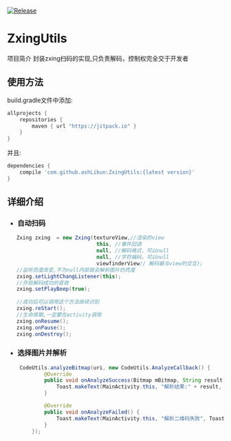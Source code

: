 [![Release](https://jitpack.io/v/ashLikun/ZxingUtils.svg)](https://jitpack.io/#ashLikun/ZxingUtils)

# **ZxingUtils**
项目简介
    封装zxing扫码的实现,只负责解码，控制权完全交于开发者
## 使用方法

build.gradle文件中添加:
```gradle
allprojects {
    repositories {
        maven { url "https://jitpack.io" }
    }
}
```
并且:

```gradle
dependencies {
    compile 'com.github.ashLikun:ZxingUtils:{latest version}'
}
```

## 详细介绍

* ### 自动扫码
```java
   Zxing zxing  = new Zxing(textureView,//渲染的view
                             this, //事件回调
                             null, //解码格式，可以null
                             null, //字符编码，可以null
                             viewfinderView// 解码器与view的交互);
   //监听亮度改变,不为null内部就会解析图片的亮度
   zxing.setLightChangListener(this);
   //开启解码成功的音效
   zxing.setPlayBeep(true);
   
   //成功后可以调用这个方法继续识别
   zxing.reStart();
   //生命周期,一定要在activity调用
   zxing.onResume();
   zxing.onPause();
   zxing.onDestroy();
```

* ### 选择图片并解析
```java
    CodeUtils.analyzeBitmap(uri, new CodeUtils.AnalyzeCallback() {
            @Override
            public void onAnalyzeSuccess(Bitmap mBitmap, String result) {
                Toast.makeText(MainActivity.this, "解析结果:" + result, Toast.LENGTH_LONG).show();
            }

            @Override
            public void onAnalyzeFailed() {
                Toast.makeText(MainActivity.this, "解析二维码失败", Toast.LENGTH_LONG).show();
            }
        });
```


